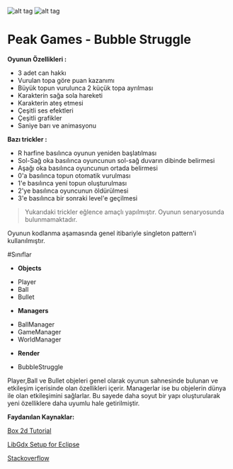 ![alt tag](https://camo.githubusercontent.com/f70f169cab179f13f70e892b3251e6f2032be66d/687474703a2f2f6c69626764782e6261646c6f67696367616d65732e636f6d2f696d672f6c6f676f2e706e67)
![alt tag](https://www.peakgames.net/images/about_img.jpg)

# Peak Games - Bubble Struggle

**Oyunun Özellikleri :**

 * 3 adet can hakkı
 * Vurulan topa göre puan kazanımı
 * Büyük topun vurulunca 2 küçük topa ayrılması
 * Karakterin sağa sola hareketi
 * Karakterin ateş etmesi
 * Çeşitli ses efektleri
 * Çeşitli grafikler
 * Saniye barı ve animasyonu


**Bazı trickler :** 

* R harfine basılınca oyunun yeniden başlatılması
* Sol-Sağ oka basılınca oyuncunun sol-sağ duvarın dibinde belirmesi
* Aşağı oka basılınca oyuncunun ortada belirmesi
* 0'a basılınca topun otomatik vurulması
* 1'e basılınca yeni topun oluşturulması
* 2'ye basılınca oyuncunun öldürülmesi
* 3'e basılınca bir sonraki level'e geçilmesi

>Yukarıdaki trickler eğlence amaçlı yapılmıştır. Oyunun senaryosunda bulunmamaktadır.

Oyunun kodlanma aşamasında genel itibariyle singleton pattern'i kullanılmıştır.

#Sınıflar

- **Objects**
 * Player
 * Ball
 * Bullet
 
- **Managers**
 * BallManager
 * GameManager
 * WorldManager
 
- **Render**
 * BubbleStruggle
 
 Player,Ball ve Bullet objeleri genel olarak oyunun sahnesinde bulunan ve etkileşim içerisinde olan özellikleri içerir.
 Managerlar ise bu objelerin dünya ile olan etkileşimini sağlarlar. Bu sayede daha soyut bir yapı oluşturularak yeni özelliklere daha uyumlu hale getirilmiştir.
 
**Faydanılan Kaynaklar:**

[Box 2d Tutorial](https://github.com/libgdx/libgdx/wiki/Box2d)

[LibGdx Setup for Eclipse](https://github.com/libgdx/libgdx/wiki/Project-setup%2C-running-%26-debugging)

[Stackoverflow](http://stackoverflow.com/search?q=libgdx)
 
 
 
 
 
